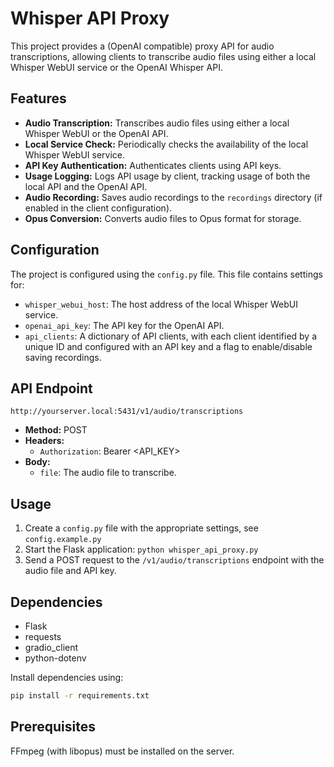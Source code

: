 # Whisper API Proxy

This project provides a (OpenAI compatible) proxy API for audio transcriptions, allowing clients to transcribe audio files using either a local Whisper WebUI service or the OpenAI Whisper API.

## Features

*   **Audio Transcription:** Transcribes audio files using either a local Whisper WebUI or the OpenAI API.
*   **Local Service Check:** Periodically checks the availability of the local Whisper WebUI service.
*   **API Key Authentication:** Authenticates clients using API keys.
*   **Usage Logging:** Logs API usage by client, tracking usage of both the local API and the OpenAI API.
*   **Audio Recording:** Saves audio recordings to the `recordings` directory (if enabled in the client configuration).
*   **Opus Conversion:** Converts audio files to Opus format for storage.

## Configuration

The project is configured using the `config.py` file. This file contains settings for:

*   `whisper_webui_host`: The host address of the local Whisper WebUI service.
*   `openai_api_key`: The API key for the OpenAI API.
*   `api_clients`: A dictionary of API clients, with each client identified by a unique ID and configured with an API key and a flag to enable/disable saving recordings.

## API Endpoint

`http://yourserver.local:5431/v1/audio/transcriptions`

*   **Method:** POST
*   **Headers:**
    *   `Authorization`: Bearer <API\_KEY>
*   **Body:**
    *   `file`: The audio file to transcribe.

## Usage

1.  Create a `config.py` file with the appropriate settings, see `config.example.py`
2.  Start the Flask application: `python whisper_api_proxy.py`
3.  Send a POST request to the `/v1/audio/transcriptions` endpoint with the audio file and API key.

## Dependencies

*   Flask
*   requests
*   gradio\_client
*   python-dotenv

Install dependencies using:

```bash
pip install -r requirements.txt
```

## Prerequisites

FFmpeg (with libopus) must be installed on the server.
